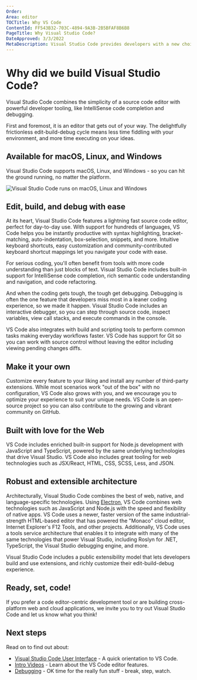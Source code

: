 ```yaml
---
Order:
Area: editor
TOCTitle: Why VS Code
ContentId: FF543B32-703C-4894-9A3B-2B5BFAF8B6B8
PageTitle: Why Visual Studio Code?
DateApproved: 3/3/2022
MetaDescription: Visual Studio Code provides developers with a new choice of tool that combines the simplicity of a code editor with the best tooling for their core edit-build-debug cycle. Visual Studio Code is available for macOS, Linux, and Windows.
---
```

# Why did we build Visual Studio Code?

Visual Studio Code combines the simplicity of a source code editor with powerful developer tooling, like IntelliSense code completion and debugging.

First and foremost, it is an editor that gets out of your way. The delightfully frictionless edit-build-debug cycle means less time fiddling with your environment, and more time executing on your ideas.

## Available for macOS, Linux, and Windows

Visual Studio Code supports macOS, Linux, and Windows - so you can hit the ground running, no matter the platform.

![Visual Studio Code runs on macOS, Linux and Windows](images/whyvscode/macwinlinux2.png)

## Edit, build, and debug with ease

At its heart, Visual Studio Code features a lightning fast source code editor, perfect for day-to-day use. With support for hundreds of languages, VS Code helps you be instantly productive with syntax highlighting, bracket-matching, auto-indentation, box-selection, snippets, and more. Intuitive keyboard shortcuts, easy customization and community-contributed keyboard shortcut mappings let you navigate your code with ease.

For serious coding, you'll often benefit from tools with more code understanding than just blocks of text. Visual Studio Code includes built-in support for IntelliSense code completion, rich semantic code understanding and navigation, and code refactoring.

And when the coding gets tough, the tough get debugging. Debugging is often the one feature that developers miss most in a leaner coding experience, so we made it happen. Visual Studio Code includes an interactive debugger, so you can step through source code, inspect variables, view call stacks, and execute commands in the console.

VS Code also integrates with build and scripting tools to perform common tasks making everyday workflows faster. VS Code has support for Git so you can work with source control without leaving the editor including viewing pending changes diffs.

## Make it your own

Customize every feature to your liking and install any number of third-party extensions. While most scenarios work "out of the box" with no configuration, VS Code also grows with you, and we encourage you to optimize your experience to suit your unique needs. VS Code is an open-source project so you can also contribute to the growing and vibrant community on GitHub.

## Built with love for the Web

VS Code includes enriched built-in support for Node.js development with JavaScript and TypeScript, powered by the same underlying technologies that drive Visual Studio. VS Code also includes great tooling for web technologies such as JSX/React, HTML, CSS, SCSS, Less, and JSON.

## Robust and extensible architecture

Architecturally, Visual Studio Code combines the best of web, native, and language-specific technologies. Using [Electron](https://github.com/electron/electron), VS Code combines web technologies such as JavaScript and Node.js with the speed and flexibility of native apps. VS Code uses a newer, faster version of the same industrial-strength HTML-based editor that has powered the "Monaco" cloud editor, Internet Explorer's F12 Tools, and other projects. Additionally, VS Code uses a tools service architecture that enables it to integrate with many of the same technologies that power Visual Studio, including Roslyn for .NET, TypeScript, the Visual Studio debugging engine, and more.

Visual Studio Code includes a public extensibility model that lets developers build and use extensions, and richly customize their edit-build-debug experience.

## Ready, set, code!

If you prefer a code editor-centric development tool or are building cross-platform web and cloud applications, we invite you to try out Visual Studio Code and let us know what you think!

## Next steps

Read on to find out about:

* [Visual Studio Code User Interface](/docs/getstarted/userinterface.md) - A quick orientation to VS Code.
* [Intro Videos](/docs/getstarted/introvideos.md) - Learn about the VS Code editor features.
* [Debugging](/docs/editor/debugging.md) - OK time for the really fun stuff - break, step, watch.
